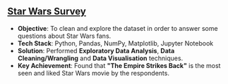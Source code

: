 ## [Star Wars Survey](https://github.com/thiago-cb/datascience/blob/master/Data%20Analysis%20and%20Visualisation/Star%20Wars%20Survey/Star%20Wars%20Survey.ipynb)
- **Objective**: To clean and explore the dataset in order to answer some questions about Star Wars fans.
- **Tech Stack**: Python, Pandas, NumPy, Matplotlib, Jupyter Notebook
- **Solution**: Performed **Exploratory Data Analysis**, **Data Cleaning/Wrangling** and **Data Visualisation** techniques.
- **Key Achievement**: Found that **"The Empire Strikes Back"** is the most seen and liked Star Wars movie by the respondents.
